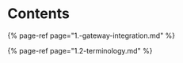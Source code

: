 # Contents

{% page-ref page="1.-gateway-integration.md" %}

{% page-ref page="1.2-terminology.md" %}

